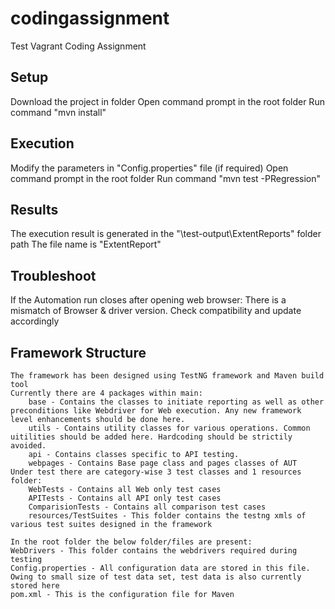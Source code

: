 # codingassignment
Test Vagrant Coding Assignment

## Setup
 Download the project in folder
 Open command prompt in the root folder
 Run command "mvn install"
 
 
## Execution
 Modify the parameters in "Config.properties" file (if required)
 Open command prompt in the root folder
 Run command "mvn test -PRegression"
 
 
## Results
 The execution result is generated in the "\test-output\ExtentReports" folder path
 The file name is "ExtentReport"
 
 
## Troubleshoot
 If the Automation run closes after opening web browser:
	There is a mismatch of Browser & driver version. Check compatibility and update accordingly
	

## Framework Structure
	The framework has been designed using TestNG framework and Maven build tool
	Currently there are 4 packages within main: 
		base - Contains the classes to initiate reporting as well as other preconditions like Webdriver for Web execution. Any new framework level enhancements should be done here.
		utils - Contains utility classes for various operations. Common uitilities should be added here. Hardcoding should be strictily avoided.
		api - Contains classes specific to API testing.
		webpages - Contains Base page class and pages classes of AUT
	Under test there are category-wise 3 test classes and 1 resources folder:
		WebTests - Contains all Web only test cases
		APITests - Contains all API only test cases
		ComparisionTests - Contains all comparison test cases
		resources/TestSuites - This folder contains the testng xmls of various test suites designed in the framework
		
	In the root folder the below folder/files are present:
	WebDrivers - This folder contains the webdrivers required during testing
	Config.properties - All configuration data are stored in this file. Owing to small size of test data set, test data is also currently stored here
	pom.xml - This is the configuration file for Maven
	
	
	
		